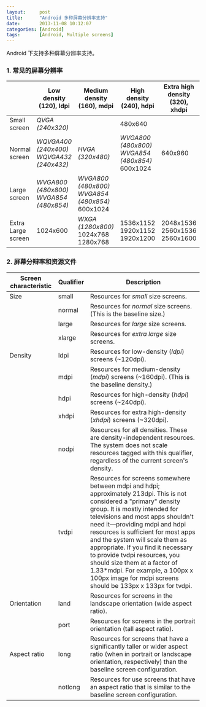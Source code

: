 ```yaml
---
layout:     post
title:      "Android 多种屏幕分辨率支持"
date:       2013-11-08 10:12:07
categories: [Android]
tags:       [Android, Multiple screens]
---
```


Android 下支持多种屏幕分辨率支持。
<!--more-->

### 1. 常见的屏幕分辨率

|                         | Low density (120), ldpi                   | Medium density (160), mdpi                        | High density (240), hdpi                          | Extra high density (320), xhdpi |
| ----------------------- | ----------------------------------------- | ------------------------------------------------- | ------------------------------------------------- | ------------------------------- |
| Small screen            | *QVGA (240x320)*                          |                                                   | 480x640                                           |                                 |
| Normal screen           | *WQVGA400 (240x400)* *WQVGA432 (240x432)* | *HVGA (320x480)*                                  | *WVGA800 (480x800)* *WVGA854 (480x854)*  600x1024 | 640x960                         |
| Large screen            | *WVGA800 (480x800)* *WVGA854 (480x854)*   | *WVGA800 (480x800)*  *WVGA854 (480x854)* 600x1024 |                                                   |                                 |
| Extra Large screen      | 1024x600                                  | *WXGA (1280x800)* 1024x768 1280x768               | 1536x1152 1920x1152 1920x1200                     | 2048x1536 2560x1536 2560x1600   |

### 2. 屏幕分辩率和资源文件

| Screen characteristic | Qualifier | Description |
| --------------------- | --------- | ----------- |
| Size         | small | Resources for _small_ size screens. |
|| normal      | Resources for _normal_ size screens. (This is the baseline size.) |
|| large       | Resources for _large_ size screens. |
|| xlarge      | Resources for _extra large_ size screens. |
| Density      | ldpi | Resources for low-density (_ldpi_) screens (~120dpi). |
|| mdpi        | Resources for medium-density (_mdpi_) screens (~160dpi). (This is the baseline density.) |
|| hdpi        | Resources for high-density (_hdpi_) screens (~240dpi). |
|| xhdpi       | Resources for extra high-density (_xhdpi_) screens (~320dpi). |
|| nodpi       | Resources for all densities. These are density-independent resources. The system does not scale resources tagged with this qualifier, regardless of the current screen's density. |
|| tvdpi       | Resources for screens somewhere between mdpi and hdpi; approximately 213dpi. This is not considered a "primary" density group. It is mostly intended for televisions and most apps shouldn't need it—providing mdpi and hdpi resources is sufficient for most apps and the system will scale them as appropriate. If you find it necessary to provide tvdpi resources, you should size them at a factor of 1.33*mdpi. For example, a 100px x 100px image for mdpi screens should be 133px x 133px for tvdpi. |
| Orientation  | land | Resources for screens in the landscape orientation (wide aspect ratio). |
|| port        | Resources for screens in the portrait orientation (tall aspect ratio). |
| Aspect ratio | long | Resources for screens that have a significantly taller or wider aspect ratio (when in portrait or landscape orientation, respectively) than the baseline screen configuration. |
|| notlong     | Resources for use screens that have an aspect ratio that is similar to the baseline screen configuration.|
